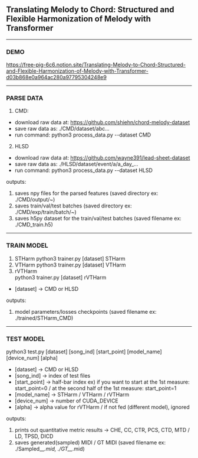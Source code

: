 ## Translating Melody to Chord: Structured and Flexible Harmonization of Melody with Transformer

--------
### DEMO
https://free-pig-6c6.notion.site/Translating-Melody-to-Chord-Structured-and-Flexible-Harmonization-of-Melody-with-Transformer-d03b868e0a964ac280a97795304248e9

--------
### PARSE DATA

1) CMD: 
- download raw data at: https://github.com/shiehn/chord-melody-dataset
- save raw data as: ./CMD/dataset/abc...
- run command: python3 process_data.py --dataset CMD 

2) HLSD 
- download raw data at: https://github.com/wayne391/lead-sheet-dataset
- save raw data as: ./HLSD/dataset/event/a/a_day_...
- run command: python3 process_data.py --dataset HLSD 

outputs:
1) saves npy files for the parsed features (saved directory ex: ./CMD/output/~) 
2) saves train/val/test batches (saved directory ex: ./CMD/exp/train/batch/~)
3) saves h5py dataset for the train/val/test batches (saved filename ex: ./CMD_train.h5)

--------
### TRAIN MODEL

1) STHarm 
python3 trainer.py [dataset] STHarm
2) VTHarm 
python3 trainer.py [dataset] VTHarm
3) rVTHarm  
python3 trainer.py [dataset] rVTHarm 

* [dataset] -> CMD or HLSD

outputs:
1) model parameters/losses checkpoints (saved filename ex: ./trained/STHarm_CMD)

--------
### TEST MODEL 
python3 test.py [dataset] [song_ind] [start_point] [model_name] [device_num] [alpha]

* [dataset] -> CMD or HLSD 
* [song_ind] -> index of test files 
* [start_point] -> half-bar index ex) if you want to start at the 1st measure: start_point=0 / at the second half of the 1st measure: start_point=1
* [model_name] -> STHarm / VTHarm / rVTHarm 
* [device_num] -> number of CUDA_DEVICE
* [alpha] -> alpha value for rVTHarm / if not fed (different model), ignored

outputs:
1) prints out quantitative metric results -> CHE, CC, CTR, PCS, CTD, MTD / LD, TPSD, DICD 
2) saves generated(sampled) MIDI / GT MIDI (saved filename ex: ./Sampled__*.mid, ./GT__*.mid)
